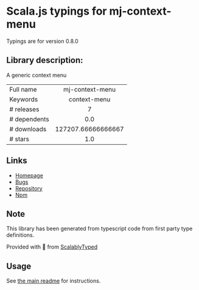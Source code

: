 
# Scala.js typings for mj-context-menu

Typings are for version 0.8.0

## Library description:
A generic context menu

|                    |                 |
| ------------------ | :-------------: |
| Full name          | mj-context-menu |
| Keywords           | context-menu |
| # releases         | 7 |
| # dependents       | 0.0 |
| # downloads        | 127207.66666666667 |
| # stars            | 1.0 |

## Links
- [Homepage](https://github.com/zorkow/context-menu)
- [Bugs](https://github.com/zorkow/context-menu)
- [Repository](https://github.com/zorkow/context-menu)
- [Npm](https://www.npmjs.com/package/mj-context-menu)
    


## Note
This library has been generated from typescript code from first party type definitions.

Provided with :purple_heart: from [ScalablyTyped](https://github.com/oyvindberg/ScalablyTyped)

## Usage
See [the main readme](../../readme.md) for instructions.


